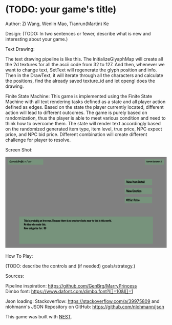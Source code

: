 # (TODO: your game's title)

Author: Zi Wang, Wenlin Mao, Tianrun(Martin) Ke

Design: (TODO: In two sentences or fewer, describe what is new and interesting about your game.)

Text Drawing: 

The text drawing pipeline is like this. The InitializeGlyaphMap will create all the 2d textures for all the ascii code from 32 to 127. And then, whenever we want to change text, SetText will regenerate the glyph position and info. Then in the DrawText, it will iterate through all the characters and calculate the positions, find the already saved texture_id and let opengl does the drawing.

Finite State Machine: 
This game is implemented using the Finite State Machine with all text rendering tasks defined as a state and
all player action defined as edges. Based on the state the player currently located,
different action will lead to different outcomes. The game is purely based on randomization,
thus the player is able to meet various condition and need to think how to overcome them.
The state will render text accordingly based on the randomized generated item type, item level, true price, NPC expect price,
and NPC bid price. Different combination will create different challenge for player to resolve.

Screen Shot:

![Screen Shot](screenshot.png)

How To Play:

(TODO: describe the controls and (if needed) goals/strategy.)

Sources: 

Pipeline inspiration: https://github.com/GenBrg/MarryPrincess \
Dimbo font: https://www.dafont.com/dimbo.font?l[]=10&l[]=1

Json loading: Stackoverflow: https://stackoverflow.com/a/39975809 and nlohmann's JSON Repository on GitHub: https://github.com/nlohmann/json

This game was built with [NEST](NEST.md).

